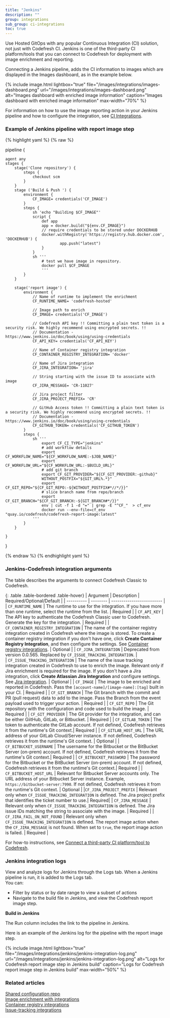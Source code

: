 ```yaml
---
title: "Jenkins"
description: ""
group: integrations
sub_group: ci-integrations
toc: true
---
```


 Use Hosted GitOps with any popular Continuous Integration (CI) solution, not just with Codefresh CI. Jenkins is one of the third-party CI platform/tools that you can connect to Codefresh for deployment with image enrichment and reporting.  

 Connecting a Jenkins pipeline, adds the CI information to images which are displayed in the Images dashboard, as in the example below.  

  {% include 
   image.html 
   lightbox="true" 
   file="/images/integrations/images-dashboard.png" 
   url="/images/integrations/images-dashboard.png" 
   alt="Images dashboard with enriched image information" 
   caption="Images dashboard with enriched image information"
   max-width="70%" 
   %} 

For information on how to use the image reporting action in your Jenkins pipeline and how to configure the integration, see [CI Integrations]({{site.baseurl}}/docs/integrations/ci-integrations/). 

### Example of Jenkins pipeline with report image step

{% highlight yaml %}
{% raw %}

pipeline {
    
    agent any
    stages {
        stage('Clone repository') {               
            steps {
                checkout scm 
            }
        }
        stage ('Build & Push ') {
            environment {
                CF_IMAGE= credentials('CF_IMAGE')
            }
            steps {
                sh 'echo "Building $CF_IMAGE"'
                script {
                    def app
                    app = docker.build("${env.CF_IMAGE}")
                    // require credentials to be stored under DOCKERHUB
                    docker.withRegistry('https://registry.hub.docker.com', 'DOCKERHUB') {   
                            app.push("latest")        
                    }
                }
                sh '''
                    # test we have image in repository.
                    docker pull $CF_IMAGE
                    '''
            }
        }
        
        stage('report image') {
            environment {
                // Name of runtime to implement the enrichment
                CF_RUNTIME_NAME= 'codefresh-hosted'

                // Image path to enrich
                CF_IMAGE= credentials('CF_IMAGE')

                // Codefresh API key !! Committing a plain text token is a security risk. We highly recommend using encrypted secrets. !!
                // Documentation - https://www.jenkins.io/doc/book/using/using-credentials
                CF_API_KEY= credentials('CF_API_KEY')

                // Name of Container registry integration
                CF_CONTAINER_REGISTRY_INTEGRATION= 'docker'
                
                // Name of Jira integration
                CF_JIRA_INTEGRATION= 'jira'
                
                // String starting with the issue ID to associate with image
                CF_JIRA_MESSAGE= 'CR-11027'
                
                // Jira project filter
                CF_JIRA_PROJECT_PREFIX= 'CR'

                // GitHub Access token !! Committing a plain text token is a security risk. We highly recommend using encrypted secrets. !!
                // Documentation - https://www.jenkins.io/doc/book/using/using-credentials
                CF_GITHUB_TOKEN= credentials('CF_GITHUB_TOKEN')
            }
            steps {
                sh '''
                    export CF_CI_TYPE="jenkins"
                    # add workflow details
                    export CF_WORKFLOW_NAME="${CF_WORKFLOW_NAME:-$JOB_NAME}"
                    export CF_WORKFLOW_URL="${CF_WORKFLOW_URL:-$BUILD_URL}"
                    # add git branch
                    export CF_GIT_PROVIDER="${CF_GIT_PROVIDER:-github}"
                    WITHOUT_POSTFIX="${GIT_URL%.*}"
                    export CF_GIT_REPO="${CF_GIT_REPO:-${WITHOUT_POSTFIX#*//*/}}"
                    # slice branch name from repo/branch
                    export CF_GIT_BRANCH="${CF_GIT_BRANCH:-${GIT_BRANCH#*/}}"
                    env | cut -f 1 -d "=" | grep -E "^CF_"  > cf_env
                    docker run --env-file=cf_env "quay.io/codefresh/codefresh-report-image:latest"
                '''
            }
        }
        
    }
}

{% endraw %}
{% endhighlight yaml %}

### Jenkins-Codefresh integration arguments
The table describes the arguments to connect Codefresh Classic to Codefresh.  

{: .table .table-bordered .table-hover}
| Argument    | Description     | Required/Optional/Default |
| ----------  |  -------- | ------------------------- |
| `CF_RUNTIME_NAME`       | The runtime to use for the integration. If you have more than one runtime, select the runtime from the list. | Required  |
| `CF_API_KEY`            | The API key to authenticate the Codefresh Classic user to Codefresh. Generate the key for the integration.  | Required  |
| `CF_CONTAINER_REGISTRY_INTEGRATION` | The name of the container registry integration created in Codefresh where the image is stored. To create a container registry integration if you don't have one, click **Create Container Registry Integration**, and then configure the settings. See [Container registry integrations]({{site.baseurl}}/docs/integrations/container-registries/). | Optional  |
| `CF_JIRA_INTEGRATION`               | Deprecated from version 0.0.565. Replaced by `CF_ISSUE_TRACKING_INTEGRATION`. |  
| `CF_ISSUE_TRACKING_INTEGRATION` | The name of the issue tracking integration created in Codefresh to use to enrich the image. Relevant only if Jira enrichment is required for the image. If you don't have a Jira integration, click **Create Atlassian Jira Integration** and configure settings. See [Jira integration]({{site.baseurl}}/docs/integrations/issue-tracking/jira/).  | Optional  |
| `CF_IMAGE`                    | The image to be enriched and reported in Codefresh. Pass the `[account-name]/[image-name]:[tag]` built in your CI. | Required  |
| `CF_GIT_BRANCH`              | The Git branch with the commit and PR (pull request) data to add to the image. Pass the Branch from the event payload used to trigger your action.  | Required  |
| `CF_GIT_REPO`                | The Git repository with the configuration and code used to build the image.  | Required  |
| `CF_GIT_PROVIDER`            | The Git provider for the integration, and can be either GiitHub, GitLab, or Bitbucket.  | Required  |
| `CF_GITLAB_TOKEN`      | The token to authenticate the GitLab account.  If not defined, Codefresh retrieves it from the runtime's Git context.| Required  |
| `CF_GITLAB_HOST_URL`      | The URL address of your GitLab Cloud/Server instance.  If not defined, Codefresh retrieves it from the runtime's Git context. | Optional  |
| `CF_BITBUCKET_USERNAME`      | The username for the Bitbucket or the BitBucket Server (on-prem) account.  If not defined, Codefresh retrieves it from the runtime's Git context.| Required  |
| `CF_BITBUCKET_PASSWORD`      | The password for the Bitbucket or the BitBucket Server (on-prem) account.  If not defined, Codefresh retrieves it from the runtime's Git context.| Required  |
| `CF_BITBUCKET_HOST_URL`      | Relevant for Bitbucket Server accounts only. The URL address of your Bitbucket Server instance. Example, `https://bitbucket-server:7990`.  If not defined, Codefresh retrieves it from the runtime's Git context. | Optional  |
|`CF_JIRA_PROJECT_PREFIX` | Relevant only when `CF_ISSUE_TRACKING_INTEGRATION` is defined. The Jira project prefix that identifies the ticket number to use.| Required|
| `CF_JIRA_MESSAGE`            | Relevant only when `CF_ISSUE_TRACKING_INTEGRATION` is defined. The Jira issue IDs matching the string to associate with the image.  | Required  |
| `CF_JIRA_FAIL_ON_NOT_FOUND`            | Relevant only when `CF_ISSUE_TRACKING_INTEGRATION` is defined. The report image action when the `CF_JIRA_MESSAGE` is not found. When set to `true`, the report image action is failed.  | Required  |


For how-to instructions, see [Connect a third-party CI platform/tool to Codefresh]({{site.baseurl}}/docs/integrations/ci-integrations/#connect-a-third-party-ci-platform-tool-to-codefresh).  


### Jenkins integration logs
View and analyze logs for Jenkins through the Logs tab. When a Jenkins pipeline is run, it is added to the Logs tab.  
You can:  
* Filter by status or by date range to view a subset of actions
* Navigate to the build file in Jenkins, and view the Codefresh report image step.


**Build in Jenkins**  

The Run column includes the link to the pipeline in Jenkins.  

Here is an example of the Jenkins log for the pipeline with the report image step. 

{% include image.html 
lightbox="true" 
file="/images/integrations/jenkins/jenkins-integration-log.png" 
url="/images/integrations/jenkins/jenkins-integration-log.png"
alt="Logs for Codefresh report image step in Jenkins build"
caption="Logs for Codefresh report image step in Jenkins build"
max-width="50%"
%}

### Related articles
[Shared configuration repo]({{site.baseurl}}/docs/reference/shared-configuration/)  
[Image enrichment with integrations]({{site.baseurl}}/docs/integrations/image-enrichment-overview/)  
[Container registry integrations]({{site.baseurl}}/docs/integrations/container-registries/)  
[Issue-tracking integrations]({{site.baseurl}}/docs/integrations/issue-tracking/)  